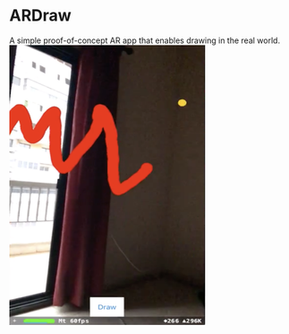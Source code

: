 # ARDraw

A simple proof-of-concept AR app that enables drawing in the real world.
<img src="/Screenshot/Screenshot.png" alt="drawing" width="350" height="500"/>
